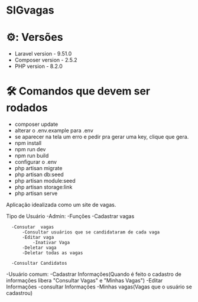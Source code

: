 <h1 align="left"> SIGvagas </h1>

# ⚙️: Versões 
- Laravel version - 9.51.0
- Composer version - 2.5.2
- PHP version - 8.2.0

# 🛠️ Comandos que devem ser rodados

- composer update
- alterar o .env.example para .env
- se aparecer na tela um erro e pedir pra gerar uma key, clique que gera.
- npm install
- npm run dev
- npm run build
- configurar o .env
- php artisan migrate
- php artisan db:seed
- php artisan module:seed
- php artisan storage:link
- php artisan serve


Aplicação idealizada como um site de vagas.

Tipo de Usuário 
-Admin: 
    -Funções
      -Cadastrar vagas
      
      -Consutar  vagas
          -Consultar usuários que se candidataram de cada vaga
          -Editar vaga
              -Inativar Vaga
          -Deletar vaga
          -Deletar todas as vagas
          
      -Consultar Candidatos
-Usuário comum:
      -Cadastrar Informações(Quando é feito o cadastro de informações libera "Consultar Vagas" e "Minhas Vagas")
      -Editar Informações
      -consultar Informações
      -Minhas vagas(Vagas que o usuário se cadastrou)
 
